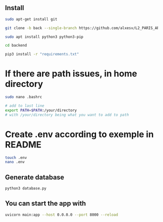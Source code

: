 ## Install
```bash
sudo apt-get install git

git clone -b back --single-branch https://github.com/alxesv/L2_PARIS_ARCHI.git

sudo apt install python3 python3-pip

cd backend

pip3 install -r "requirements.txt"
```
# If there are path issues, in home directory
```bash
sudo nano .bashrc

# add to last line
export PATH=$PATH:/your/directory 
# with /your/directory being what you want to add to path
```

# Create .env according to exemple in README
```bash
touch .env
nano .env
```
## Generate database
```bash
python3 database.py
```
## You can start the app with 
```bash
uvicorn main:app --host 0.0.0.0 --port 8000 --reload
```